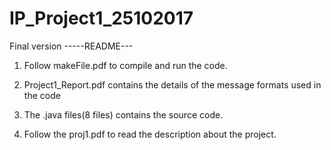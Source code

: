 # IP_Project1_25102017
Final version
-----README---

1) Follow makeFile.pdf to compile and run the code.

2) Project1_Report.pdf contains the details of the message formats used in the code

3) The .java files(8 files) contains the source code.

4) Follow the proj1.pdf to read the description about the project.
